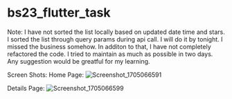# bs23_flutter_task

Note: I have not sorted the list locally based on updated date time and stars. I sorted the list through query params during api call. I will do it by tonight. I missed the business somehow. In additon to that, I have not completely refactored the code. I tried to maintain as much as possible in two days. Any suggestion would be greatful for my learning.


Screen Shots: 
Home Page:
![Screenshot_1705066591](https://github.com/Tarikul-Islam-Tuhin/flutter_2024/assets/119291006/9fe79c76-4a3f-405c-9803-34fc11dd911a)

Details Page: 
![Screenshot_1705066599](https://github.com/Tarikul-Islam-Tuhin/flutter_2024/assets/119291006/dfcfc097-e562-4d5e-a1b5-23cfeb0764b2)

